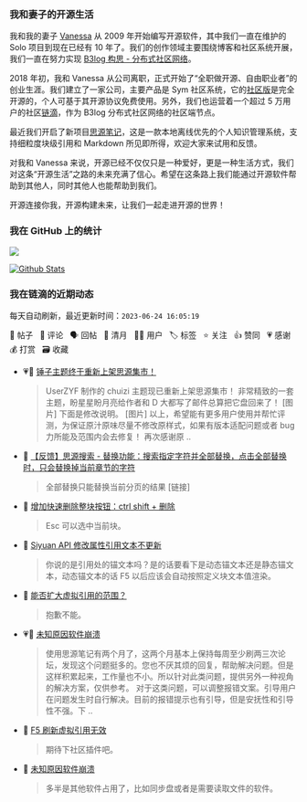 ### 我和妻子的开源生活

我和我的妻子 [Vanessa](https://github.com/Vanessa219) 从 2009 年开始编写开源软件，其中我们一直在维护的 Solo 项目到现在已经有 10 年了。我们的创作领域主要围绕博客和社区系统开展，我们一直在努力实现 [B3log 构思 - 分布式社区网络](https://ld246.com/article/1546941897596)。

2018 年初，我和 Vanessa 从公司离职，正式开始了“全职做开源、自由职业者”的创业生涯。我们建立了一家公司，主要产品是 Sym 社区系统，它的[社区版](https://github.com/88250/symphony)是完全开源的，个人可基于其开源协议免费使用。另外，我们也运营着一个超过 5 万用户的社区[链滴](https://ld246.com)，作为 B3log 分布式社区网络的社区端节点。

最近我们开启了新项目[思源笔记](https://github.com/siyuan-note/siyuan)，这是一款本地离线优先的个人知识管理系统，支持细粒度块级引用和 Markdown 所见即所得，欢迎大家来试用和反馈。

对我和 Vanessa 来说，开源已经不仅仅只是一种爱好，更是一种生活方式，我们对这条“开源生活”之路的未来充满了信心。希望在这条路上我们能通过开源软件帮助到其他人，同时其他人也能帮助到我们。

开源连接你我，开源构建未来，让我们一起走进开源的世界！

### 我在 GitHub 上的统计

<a title="Hits" target="_blank" href="https://github.com/88250/88250"><img src="https://hits.b3log.org/88250/88250.svg"></a>

[![Github Stats](https://github-readme-stats.vercel.app/api?username=88250&theme=tokyonight&show_icons=true)](https://github.com/88250)

<!--events start -->

### 我在链滴的近期动态

每天自动刷新，最近更新时间：`2023-06-24 16:05:19`

📝 帖子 &nbsp; 💬 评论 &nbsp; 🗣 回帖 &nbsp; 🌙 清月 &nbsp; 👨‍💻 用户 &nbsp; 🏷️ 标签 &nbsp; ⭐️ 关注 &nbsp; 👍 赞同 &nbsp; 💗 感谢 &nbsp; 💰 打赏 &nbsp; 🗃 收藏

* 💗📝 [锤子主题终于重新上架思源集市！](https://ld246.com/article/1687592251204)

  > UserZYF 制作的 chuizi 主题现已重新上架思源集市！ 非常精致的一套主题，盼星星盼月亮给作者和 D 大都写了邮件总算把它盘回来了！ [图片] 下面是修改说明。 [图片] 以上，希望能有更多用户使用并帮忙评测，为保证原汁原味尽量不修改原样式，如果有版本适配问题或者 bug 力所能及范围内会去修复！ 再次感谢原 ..
* 💬 [【反馈】思源搜索 - 替换功能：搜索指定字符并全部替换，点击全部替换时，只会替换掉当前章节的字符](https://ld246.com/article/1687585916508/comment/1687591882531#comments)

  > 全部替换只能替换当前分页的结果 [链接]
* 💬 [增加快速删除整块按钮：ctrl shift + 删除](https://ld246.com/article/1687529818419/comment/1687578895321#comments)

  > Esc 可以选中当前块。
* 💬 [Siyuan API 修改属性引用文本不更新](https://ld246.com/article/1687571184804/comment/1687576674419#comments)

  > 你说的是引用处的锚文本吗？是的话要看下是动态锚文本还是静态锚文本，动态锚文本的话 F5 以后应该会自动按照定义块文本值渲染。
* 💬 [能否扩大虚拟引用的范围？](https://ld246.com/article/1687574578775/comment/1687574636465#comments)

  > 抱歉不能。
* 💗💬 [未知原因软件崩溃](https://ld246.com/article/1687506885417/comment/1687528970791#comments)

  > 使用思源笔记有两个月了，这两个月基本上保持每周至少刷两三次论坛，发现这个问题挺多的。您也不厌其烦的回复，帮助解决问题。但是这样积累起来，工作量也不小。所以针对此类问题，提供另外一种视角的解决方案，仅供参考。 对于这类问题，可以调整报错文案。引导用户在问题发生时自行解决。目前的报错提示也有引导，但是安抚性和引导性不强。下 ..
* 💬 [F5 刷新虚拟引用无效](https://ld246.com/article/1686530521501/comment/1687524235355#comments)

  > 期待下社区插件吧。
* 💬 [未知原因软件崩溃](https://ld246.com/article/1687506885417/comment/1687509287528#comments)

  > 多半是其他软件占用了，比如同步盘或者是需要读取文件的软件。


<!--events end -->
